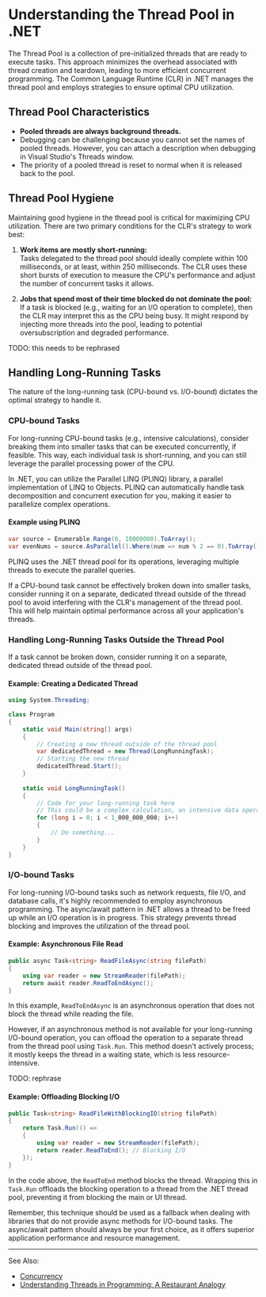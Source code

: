 # Understanding the Thread Pool in .NET

The Thread Pool is a collection of pre-initialized threads that are ready to execute tasks. This approach minimizes the
overhead associated with thread creation and teardown, leading to more efficient concurrent programming. The Common
Language Runtime (CLR) in .NET manages the thread pool and employs strategies to ensure optimal CPU utilization.

## Thread Pool Characteristics

- **Pooled threads are always background threads.**
- Debugging can be challenging because you cannot set the names of pooled threads. However, you can attach a description
  when debugging in Visual Studio's Threads window.
- The priority of a pooled thread is reset to normal when it is released back to the pool.

## Thread Pool Hygiene

Maintaining good hygiene in the thread pool is critical for maximizing CPU utilization. There are two primary conditions
for the CLR's strategy to work best:

1. **Work items are mostly short-running:**  
   Tasks delegated to the thread pool should ideally complete within 100 milliseconds, or at least, within 250
   milliseconds. The CLR uses these short bursts of execution to measure the CPU's performance and adjust the number of
   concurrent tasks it allows.

2. **Jobs that spend most of their time blocked do not dominate the pool:**  
   If a task is blocked (e.g., waiting for an I/O operation to complete), then the CLR may interpret this as the CPU
   being busy. It might respond by injecting more threads into the pool, leading to potential oversubscription and
   degraded performance.
 
TODO: this needs to be rephrased

## Handling Long-Running Tasks

The nature of the long-running task (CPU-bound vs. I/O-bound) dictates the optimal strategy to handle it.

### CPU-bound Tasks

For long-running CPU-bound tasks (e.g., intensive calculations), consider breaking them into smaller tasks that can be
executed concurrently, if feasible. This way, each individual task is short-running, and you can still leverage the
parallel processing power of the CPU.

In .NET, you can utilize the Parallel LINQ (PLINQ) library, a parallel implementation of LINQ to Objects. PLINQ can
automatically handle task decomposition and concurrent execution for you, making it easier to parallelize complex
operations.

#### Example using PLINQ

```C#
var source = Enumerable.Range(0, 10000000).ToArray();
var evenNums = source.AsParallel().Where(num => num % 2 == 0).ToArray();
```

PLINQ uses the .NET thread pool for its operations, leveraging multiple threads to execute the parallel queries.

If a CPU-bound task cannot be effectively broken down into smaller tasks, consider running it on a separate, dedicated
thread outside of the thread pool to avoid interfering with the CLR's management of the thread pool. This will help
maintain optimal performance across all your application's threads.

### Handling Long-Running Tasks Outside the Thread Pool

If a task cannot be broken down, consider running it on a separate, dedicated thread outside of the thread pool.

#### Example: Creating a Dedicated Thread

```C#
using System.Threading;

class Program
{
    static void Main(string[] args)
    {
        // Creating a new thread outside of the thread pool
        var dedicatedThread = new Thread(LongRunningTask);
        // Starting the new thread
        dedicatedThread.Start();
    }
    
    static void LongRunningTask()
    {
        // Code for your long-running task here
        // This could be a complex calculation, an intensive data operation, etc.
        for (long i = 0; i < 1_000_000_000; i++)
        {
            // Do something...
        }
    }
}
```

### I/O-bound Tasks

For long-running I/O-bound tasks such as network requests, file I/O, and database calls, it's highly recommended to
employ asynchronous programming. The async/await pattern in .NET allows a thread to be freed up while an I/O operation
is in progress. This strategy prevents thread blocking and improves the utilization of the thread pool.

#### Example: Asynchronous File Read

```C#
public async Task<string> ReadFileAsync(string filePath)
{
    using var reader = new StreamReader(filePath);
    return await reader.ReadToEndAsync();
}
```

In this example, `ReadToEndAsync` is an asynchronous operation that does not block the thread while reading the file.

However, if an asynchronous method is not available for your long-running I/O-bound operation, you can offload the
operation to a separate thread from the thread pool using `Task.Run`. This method doesn't actively process; it mostly
keeps the thread in a waiting state, which is less resource-intensive. 

TODO: rephrase

#### Example: Offloading Blocking I/O

```C#
public Task<string> ReadFileWithBlockingIO(string filePath)
{
    return Task.Run(() =>
    {
        using var reader = new StreamReader(filePath);
        return reader.ReadToEnd(); // Blocking I/O
    });
}
```

In the code above, the `ReadToEnd` method blocks the thread. Wrapping this in `Task.Run` offloads the blocking operation
to a thread from the .NET thread pool, preventing it from blocking the main or UI thread.

Remember, this technique should be used as a fallback when dealing with libraries that do not provide async methods for
I/O-bound tasks. The async/await pattern should always be your first choice, as it offers superior application
performance and resource management.

---
See Also:
- [Concurrency](Concurrency.md)
- [Understanding Threads in Programming: A Restaurant Analogy](Understanding-Threads-in-Programming-A-Restaurant-Analogy.md)